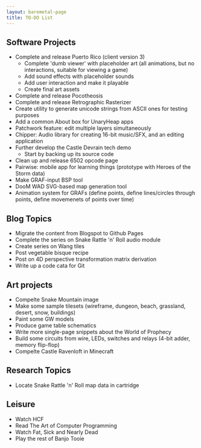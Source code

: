 ```yaml
---
layout: baremetal-page
title: TO-DO List
---
```


## Software Projects

* Complete and release Puerto Rico (client version 3)
  * Complete 'dumb viewer' with placeholder art (all animations, but no interactions, suitable for viewing a game)
  * Add sound effects with placeholder sounds
  * Add user interaction and make it playable
  * Create final art assets
* Complete and release Pocotheosis
* Complete and release Retrographic Rasterizer
* Create utility to generate unicode strings from ASCII ones for testing purposes
* Add a common About box for UnaryHeap apps
* Patchwork feature: edit multiple layers simultaneously
* Chipper: Audio library for creating 16-bit music/SFX, and an editing application
* Further develop the Castle Devrain tech demo
  * Start by backing up its source code
* Clean up and release 6502 opcode page
* Pairwise: mobile app for learning things (prototype with Heroes of the Storm data)
* Make GRAF-input BSP tool
* DooM WAD SVG-based map generation tool
* Animation system for GRAFs (define points, define lines/circles through points, define movemenets of points over time)

## Blog Topics

* Migrate the content from Blogspot to Github Pages
* Complete the series on Snake Rattle 'n' Roll audio module
* Create series on Wang tiles
* Post vegetable bisque recipe
* Post on 4D perspective transformation matrix derivation
* Write up a code cata for Git

## Art projects

* Compelte Snake Mountain image
* Make some sample tilesets (wireframe, dungeon, beach, grassland, desert, snow, buildings)
* Paint some GW models
* Produce game table schematics
* Write more single-page snippets about the World of Prophecy
* Build some circuits from wire, LEDs, switches and relays (4-bit adder, memory flip-flop)
* Compelte Castle Ravenloft in Minecraft

## Research Topics

* Locate Snake Rattle 'n' Roll map data in cartridge

## Leisure

* Watch HCF
* Read The Art of Computer Programming
* Watch Fat, Sick and Nearly Dead
* Play the rest of Banjo Tooie

